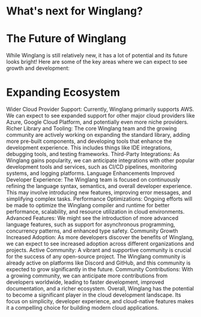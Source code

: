 # What's next for Winglang?

# The Future of Winglang
While Winglang is still relatively new, it has a lot of potential and its future looks bright! Here are some of the key areas where we can expect to see growth and development:

# Expanding Ecosystem
Wider Cloud Provider Support: Currently, Winglang primarily supports AWS. We can expect to see expanded support for other major cloud providers like Azure, Google Cloud Platform, and potentially even more niche providers.
Richer Library and Tooling: The core Winglang team and the growing community are actively working on expanding the standard library, adding more pre-built components, and developing tools that enhance the development experience. This includes things like IDE integrations, debugging tools, and testing frameworks.
Third-Party Integrations: As Winglang gains popularity, we can anticipate integrations with other popular development tools and services, such as CI/CD pipelines, monitoring systems, and logging platforms.
Language Enhancements
Improved Developer Experience: The Winglang team is focused on continuously refining the language syntax, semantics, and overall developer experience. This may involve introducing new features, improving error messages, and simplifying complex tasks.
Performance Optimizations: Ongoing efforts will be made to optimize the Winglang compiler and runtime for better performance, scalability, and resource utilization in cloud environments.
Advanced Features: We might see the introduction of more advanced language features, such as support for asynchronous programming, concurrency patterns, and enhanced type safety.
Community Growth
Increased Adoption: As more developers discover the benefits of Winglang, we can expect to see increased adoption across different organizations and projects.
Active Community: A vibrant and supportive community is crucial for the success of any open-source project. The Winglang community is already active on platforms like Discord and GitHub, and this community is expected to grow significantly in the future.
Community Contributions: With a growing community, we can anticipate more contributions from developers worldwide, leading to faster development, improved documentation, and a richer ecosystem.
Overall, Winglang has the potential to become a significant player in the cloud development landscape. Its focus on simplicity, developer experience, and cloud-native features makes it a compelling choice for building modern cloud applications.
